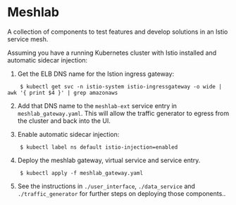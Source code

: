 # Meshlab

A collection of components to test features and develop solutions in an Istio service mesh.

Assuming you have a running Kubernetes cluster with Istio installed and automatic sidecar injection:

1. Get the ELB DNS name for the Istion ingress gateway:

```
    $ kubectl get svc -n istio-system istio-ingressgateway -o wide | awk '{ print $4 }' | grep amazonaws
```

2. Add that DNS name to the `meshlab-ext` service entry in `meshlab_gateway.yaml`.  This will allow the traffic generator to egress from the cluster and back into the UI.

3. Enable automatic sidecar injection:

```
    $ kubectl label ns default istio-injection=enabled
```

4. Deploy the meshlab gateway, virtual service and service entry.

```
    $ kubectl apply -f meshlab_gateway.yaml
```

5. See the instructions in `./user_interface`, `./data_service` and `./traffic_generator` for further steps on deploying those components..

